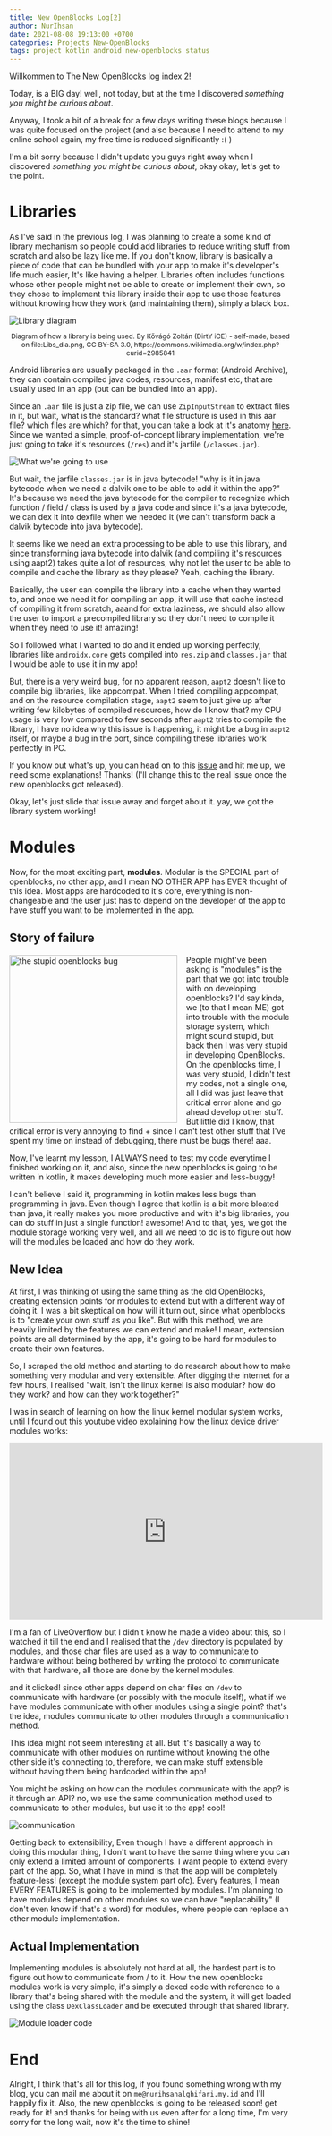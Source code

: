 ```yaml
---
title: New OpenBlocks Log[2]
author: NurIhsan
date: 2021-08-08 19:13:00 +0700
categories: Projects New-OpenBlocks
tags: project kotlin android new-openblocks status
---
```


Willkommen to The New OpenBlocks log index 2!

Today, is a BIG day! well, not today, but at the time I discovered _something you might be curious about_.

Anyway, I took a bit of a break for a few days writing these blogs because I was quite focused on the project (and also because I need to attend to my online school again, my free time is reduced significantly :( )

I'm a bit sorry because I didn't update you guys right away when I discovered _something you might be curious about_, okay okay, let's get to the point.

# Libraries
As I've said in the previous log, I was planning to create a some kind of library mechanism so people could add libraries to reduce writing stuff from scratch and also be lazy like me. If you don't know, library is basically a piece of code that can be bundled with your app to make it's developer's life much easier, It's like having a helper. Libraries often includes functions whose other people might not be able to create or implement their own, so they chose to implement this library inside their app to use those features without knowing how they work (and maintaining them), simply a black box.

<img src="/assets/img/library-diagram.svg" style="background: white;" alt="Library diagram">

<p style="font-size: 12px;" align="center">Diagram of how a library is being used. By Kővágó Zoltán (DirtY iCE) - self-made, based on file:Libs_dia.png, CC BY-SA 3.0, https://commons.wikimedia.org/w/index.php?curid=2985841</p>

Android libraries are usually packaged in the `.aar` format (Android Archive), they can contain compiled java codes, resources, manifest etc, that are usually used in an app (but can be bundled into an app).

Since an `.aar` file is just a zip file, we can use `ZipInputStream` to extract files in it, but wait, what is the standard? what file structure is used in this aar file? which files are which? for that, you can take a look at it's anatomy [here](https://developer.android.com/studio/projects/android-library.html#aar-contents). Since we wanted a simple, proof-of-concept library implementation, we're just going to take it's resources (`/res`) and it's jarfile (`/classes.jar`).

![What we're going to use](/assets/img/aar-what-were-going-to-use.png)

But wait, the jarfile `classes.jar` is in java bytecode! "why is it in java bytecode when we need a dalvik one to be able to add it within the app?" It's because we need the java bytecode for the compiler to recognize which function / field / class is used by a java code and since it's a java bytecode, we can dex it into dexfile when we needed it (we can't transform back a dalvik bytecode into java bytecode).

It seems like we need an extra processing to be able to use this library, and since transforming java bytecode into dalvik (and compiling it's resources using aapt2) takes quite a lot of resources, why not let the user to be able to compile and cache the library as they please? Yeah, caching the library.

Basically, the user can compile the library into a cache when they wanted to, and once we need it for compiling an app, it will use that cache instead of compiling it from scratch, aaand for extra laziness, we should also allow the user to import a precompiled library so they don't need to compile it when they need to use it! amazing!

So I followed what I wanted to do and it ended up working perfectly, libraries like `androidx.core` gets compiled into `res.zip` and `classes.jar` that I would be able to use it in my app!

But, there is a very weird bug, for no apparent reason, `aapt2` doesn't like to compile big libraries, like appcompat. When I tried compiling appcompat, and on the resource compilation stage, `aapt2` seem to just give up after writing few kilobytes of compiled resources, how do I know that? my CPU usage is very low compared to few seconds after `aapt2` tries to compile the library, I have no idea why this issue is happening, it might be a bug in `aapt2` itself, or maybe a bug in the port, since compiling these libraries work perfectly in PC.

If you know out what's up, you can head on to this [issue](https://github.com) and hit me up, we need some explanations! Thanks! (I'll change this to the real issue once the new openblocks got released).

Okay, let's just slide that issue away and forget about it. yay, we got the library system working!

# Modules
Now, for the most exciting part, **modules**. Modular is the SPECIAL part of openblocks, no other app, and I mean NO OTHER APP has EVER thought of this idea. Most apps are hardcoded to it's core, everything is non-changeable and the user just has to depend on the developer of the app to have stuff you want to be implemented in the app.

## Story of failure

<img align="left" src="/assets/img/stupid-openblocks-bug.png" alt="the stupid openblocks bug" height="300" style="margin-right: 16px"/>

People might've been asking is "modules" is the part that we got into trouble with on developing openblocks? I'd say kinda, we (to that I mean ME) got into trouble with the module storage system, which might sound stupid, but back then I was very stupid in developing OpenBlocks. On the openblocks time, I was very stupid, I didn't test my codes, not a single one, all I did was just leave that critical error alone and go ahead develop other stuff. But little did I know, that critical error is very annoying to find + since I can't test other stuff that I've spent my time on instead of debugging, there must be bugs there! aaa.

Now, I've learnt my lesson, I ALWAYS need to test my code everytime I finished working on it, and also, since the new openblocks is going to be written in kotlin, it makes developing much more easier and less-buggy!

I can't believe I said it, programming in kotlin makes less bugs than programming in java. Even though I agree that kotlin is a bit more bloated than java, it really makes you more productive and with it's big libraries, you can do stuff in just a single function! awesome! And to that, yes, we got the module storage working very well, and all we need to do is to figure out how will the modules be loaded and how do they work.

## New Idea

At first, I was thinking of using the same thing as the old OpenBlocks, creating extension points for modules to extend but with a different way of doing it. I was a bit skeptical on how will it turn out, since what openblocks is to "create your own stuff as you like". But with this method, we are heavily limited by the features we can extend and make! I mean, extension points are all determined by the app, it's going to be hard for modules to create their own features.

So, I scraped the old method and starting to do research about how to make something very modular and very extensible. After digging the internet for a few hours, I realised "wait, isn't the linux kernel is also modular? how do they work? and how can they work together?"

I was in search of learning on how the linux kernel modular system works, until I found out this youtube video explaining how the linux device driver modules works:

<iframe width="560" height="315" src="https://www.youtube.com/embed/juGNPLdjLH4" title="YouTube video player" frameborder="0" allow="accelerometer; autoplay; clipboard-write; encrypted-media; gyroscope; picture-in-picture" allowfullscreen></iframe>

I'm a fan of LiveOverflow but I didn't know he made a video about this, so I watched it till the end and I realised that the `/dev` directory is populated by modules, and those char files are used as a way to communicate to hardware without being bothered by writing the protocol to communicate with that hardware, all those are done by the kernel modules.

and it clicked! since other apps depend on char files on `/dev` to communicate with hardware (or possibly with the module itself), what if we have modules communicate with other modules using a single point? that's the idea, modules communicate to other modules through a communication method.

This idea might not seem interesting at all. But it's basically a way to communicate with other modules on runtime without knowing the othe other side it's connecting to, therefore, we can make stuff extensible without having them being hardcoded within the app!

You might be asking on how can the modules communicate with the app? is it through an API? no, we use the same communication method used to communicate to other modules, but use it to the app! cool!

<img src="/assets/img/communication.svg" style="background: white;" alt="communication"/>

Getting back to extensibility, Even though I have a different approach in doing this modular thing, I don't want to have the same thing where you can only extend a limited amount of components. I want people to extend every part of the app. So, what I have in mind is that the app will be completely feature-less! (except the module system part ofc). Every features, I mean EVERY FEATURES is going to be implemented by modules. I'm planning to have modules depend on other modules so we can have "replacability" (I don't even know if that's a word) for modules, where people can replace an other module implementation.

## Actual Implementation

Implementing modules is absolutely not hard at all, the hardest part is to figure out how to communicate from / to it. How the new openblocks modules work is very simple, it's simply a dexed code with reference to a library that's being shared with the module and the system, it will get loaded using the class `DexClassLoader` and be executed through that shared library.

<img src="/assets/img/module-loader-code.png" alt="Module loader code"/>

# End

Alright, I think that's all for this log, if you found something wrong with my blog, you can mail me about it on `me@nurihsanalghifari.my.id` and I'll happily fix it. Also, the new openblocks is going to be released soon! get ready for it! and thanks for being with us even after for a long time, I'm very sorry for the long wait, now it's the time to shine!
